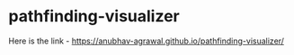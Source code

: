 # pathfinding-visualizer

Here is the link - https://anubhav-agrawal.github.io/pathfinding-visualizer/

